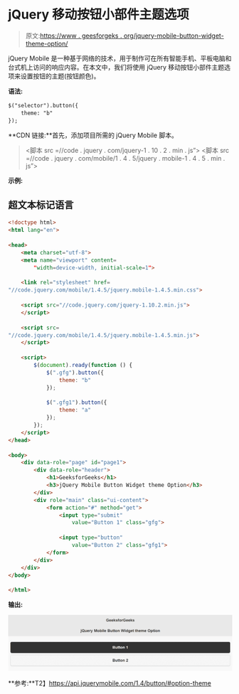 # jQuery 移动按钮小部件主题选项

> 原文:[https://www . geesforgeks . org/jquery-mobile-button-widget-theme-option/](https://www.geeksforgeeks.org/jquery-mobile-button-widget-theme-option/)

jQuery Mobile 是一种基于网络的技术，用于制作可在所有智能手机、平板电脑和台式机上访问的响应内容。在本文中，我们将使用 jQuery 移动按钮小部件主题选项来设置按钮的主题(按钮颜色)。

**语法:**

```html
$("selector").button({
    theme: "b"
});
```

**CDN 链接:**首先，添加项目所需的 jQuery Mobile 脚本。

> <link rel="”stylesheet”" href="”//code.jquery.com/mobile/1.4.5/jquery.mobile-1.4.5.min.css”">
> <脚本 src =//code . jquery . com/jquery-1 . 10 . 2 . min . js”></脚本>
> <脚本 src =//code . jquery . com/mobile/1 . 4 . 5/jquery . mobile-1 . 4 . 5 . min . js”></脚本>

**示例:**

## 超文本标记语言

```html
<!doctype html>
<html lang="en">

<head>
    <meta charset="utf-8">
    <meta name="viewport" content=
        "width=device-width, initial-scale=1">

    <link rel="stylesheet" href=
"//code.jquery.com/mobile/1.4.5/jquery.mobile-1.4.5.min.css">

    <script src="//code.jquery.com/jquery-1.10.2.min.js">
    </script>

    <script src=
"//code.jquery.com/mobile/1.4.5/jquery.mobile-1.4.5.min.js">
    </script>

    <script>
        $(document).ready(function () {
            $(".gfg").button({
                theme: "b"
            });

            $(".gfg1").button({
                theme: "a"
            });
        });
    </script>
</head>

<body>
    <div data-role="page" id="page1">
        <div data-role="header">
            <h1>GeeksforGeeks</h1>
            <h3>jQuery Mobile Button Widget theme Option</h3>
        </div>
        <div role="main" class="ui-content">
            <form action="#" method="get">
                <input type="submit" 
                    value="Button 1" class="gfg">

                <input type="button" 
                    value="Button 2" class="gfg1">
            </form>
        </div>
    </div>
</body>

</html>
```

**输出:**

![](img/81dc706a7cd950f906c711384389481f.png)

**参考:**T2】https://api.jquerymobile.com/1.4/button/#option-theme